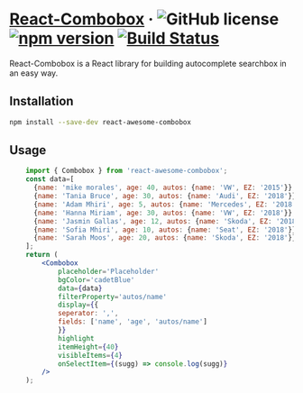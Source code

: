 # [React-Combobox](https://npmjs.org/react-combobox) &middot; ![GitHub license](https://img.shields.io/badge/license-MIT-blue.svg) [![npm version](https://img.shields.io/npm/v/react-awesome-combobox.svg?style=flat)](https://www.npmjs.com/package/react-awesome-combobox) [![Build Status](https://travis-ci.com/Marujah/React-Combobox.svg?branch=master)](https://travis-ci.com/Marujah/React-Combobox)

React-Combobox is a React library for building autocomplete searchbox in an easy way.

## Installation

``` bash
npm install --save-dev react-awesome-combobox
```

## Usage
``` jsx
    import { Combobox } from 'react-awesome-combobox';
    const data=[
      {name: 'mike morales', age: 40, autos: {name: 'VW', EZ: '2015'}},
      {name: 'Tania Bruce', age: 30, autos: {name: 'Audi', EZ: '2018'}},
      {name: 'Adam Mhiri', age: 5, autos: {name: 'Mercedes', EZ: '2018'}},
      {name: 'Hanna Miriam', age: 30, autos: {name: 'VW', EZ: '2018'}},
      {name: 'Jasmin Gallas', age: 12, autos: {name: 'Skoda', EZ: '2018'}},
      {name: 'Sofia Mhiri', age: 10, autos: {name: 'Seat', EZ: '2018'}},
      {name: 'Sarah Moos', age: 20, autos: {name: 'Skoda', EZ: '2018'}},
    ];
    return (
        <Combobox
            placeholder='Placeholder'
            bgColor='cadetBlue'
            data={data}
            filterProperty='autos/name'
            display={{
            seperator: ',',
            fields: ['name', 'age', 'autos/name']
            }}
            highlight
            itemHeight={40}
            visibleItems={4}
            onSelectItem={(sugg) => console.log(sugg)}
        />
    );
```